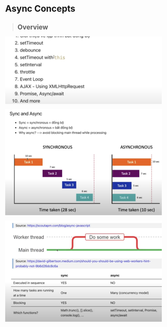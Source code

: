 # Async Concepts

> ## Overview

![overview](./overview.png)

![sync_and_async](./sync_and_async.png)

![note](./note.png)
